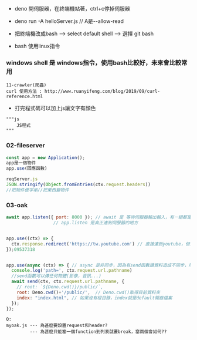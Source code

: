 * deno 開伺服器，在終端機站著，ctrl+c停掉伺服器
* deno run -A helloServer.js   // A是--allow-read

* 把終端機改成bash --> select default shell --> 選擇 git bash
* bash 使用linux指令
  
### windows shell 是 windows指令，使用bash比較好，未來會比較常用
  
```
11-crawler(爬蟲)
curl 使用方法 : http://www.ruanyifeng.com/blog/2019/09/curl-reference.html
```

* 打完程式碼可以加上js讓文字有顏色
  
```
"""js
	JS程式
"""
```

### 02-fileserver

```js
const app = new Application();
app是一個物件
app.use(回應函數)

reqServer.js
JSON.stringify(Object.fromEntries(ctx.request.headers)) 
//把物件便字串//把東西變物件
```

### 03-oak

```js
await app.listen({ port: 8000 }); // await 是 等待伺服器輸出輸入，有一組都是表達這種，後面會說
				  // app.listen 是真正連到伺服器的地方


app.use((ctx) => {
  ctx.response.redirect('https://tw.youtube.com') // 直接連到youtube，但會經過我們的網站(fast)
});09537318


app.use(async (ctx) => { // async 是非同步，因為有send函數讀資料造成不同步，所以要加，，也要加await
  console.log('path=', ctx.request.url.pathname)
  //send函數可以傳任何物體(影像，音訊...)
  await send(ctx, ctx.request.url.pathname, {
    // root: `${Deno.cwd()}/public/`,
    root: Deno.cwd()+'/public/',  // Deno.cwd()取得目前資料夾
    index: "index.html", // 如果沒有根目錄，index就是default開啟檔案
  });
});
```

```
Q:
myoak.js --- 為甚麼要設置request和header? 
         --- 為甚麼只能塞一個function到列表就要break，塞兩個會如何??
```